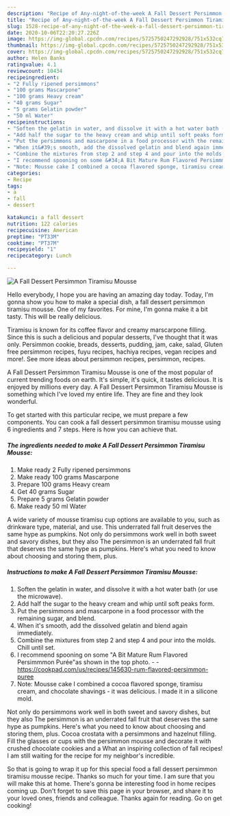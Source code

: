 ```yaml
---
description: "Recipe of Any-night-of-the-week A Fall Dessert Persimmon Tiramisu Mousse"
title: "Recipe of Any-night-of-the-week A Fall Dessert Persimmon Tiramisu Mousse"
slug: 1528-recipe-of-any-night-of-the-week-a-fall-dessert-persimmon-tiramisu-mousse
date: 2020-10-06T22:20:27.226Z
image: https://img-global.cpcdn.com/recipes/5725750247292928/751x532cq70/a-fall-dessert-persimmon-tiramisu-mousse-recipe-main-photo.jpg
thumbnail: https://img-global.cpcdn.com/recipes/5725750247292928/751x532cq70/a-fall-dessert-persimmon-tiramisu-mousse-recipe-main-photo.jpg
cover: https://img-global.cpcdn.com/recipes/5725750247292928/751x532cq70/a-fall-dessert-persimmon-tiramisu-mousse-recipe-main-photo.jpg
author: Helen Banks
ratingvalue: 4.1
reviewcount: 10434
recipeingredient:
- "2 Fully ripened persimmons"
- "100 grams Mascarpone"
- "100 grams Heavy cream"
- "40 grams Sugar"
- "5 grams Gelatin powder"
- "50 ml Water"
recipeinstructions:
- "Soften the gelatin in water, and dissolve it with a hot water bath (or use the microwave)."
- "Add half the sugar to the heavy cream and whip until soft peaks form."
- "Put the persimmons and mascarpone in a food processor with the remaining sugar, and blend."
- "When it&#39;s smooth, add the dissolved gelatin and blend again immediately."
- "Combine the mixtures from step 2 and step 4 and pour into the molds. Chill until set."
- "I recommend spooning on some &#34;A Bit Mature Rum Flavored Persimmmon Purée&#34;as shown in the top photo.  https://cookpad.com/us/recipes/145630-rum-flavored-persimmon-puree"
- "Note: Mousse cake I combined a cocoa flavored sponge, tiramisu cream, and chocolate shavings - it was delicious. I made it in a silicone mold."
categories:
- Recipe
tags:
- a
- fall
- dessert

katakunci: a fall dessert 
nutrition: 122 calories
recipecuisine: American
preptime: "PT33M"
cooktime: "PT37M"
recipeyield: "1"
recipecategory: Lunch

---
```



![A Fall Dessert Persimmon Tiramisu Mousse](https://img-global.cpcdn.com/recipes/5725750247292928/751x532cq70/a-fall-dessert-persimmon-tiramisu-mousse-recipe-main-photo.jpg)

Hello everybody, I hope you are having an amazing day today. Today, I'm gonna show you how to make a special dish, a fall dessert persimmon tiramisu mousse. One of my favorites. For mine, I'm gonna make it a bit tasty. This will be really delicious.

Tiramisu is known for its coffee flavor and creamy marscarpone filling. Since this is such a delicious and popular desserts, I&#39;ve thought that it was only. Persimmon cookie, breads, desserts, pudding, jam, cake, salad, Gluten free persimmon recipes, fuyu recipes, hachiya recipes, vegan recipes and more!. See more ideas about persimmon recipes, persimmon, recipes.

A Fall Dessert Persimmon Tiramisu Mousse is one of the most popular of current trending foods on earth. It's simple, it's quick, it tastes delicious. It is enjoyed by millions every day. A Fall Dessert Persimmon Tiramisu Mousse is something which I've loved my entire life. They are fine and they look wonderful.


To get started with this particular recipe, we must prepare a few components. You can cook a fall dessert persimmon tiramisu mousse using 6 ingredients and 7 steps. Here is how you can achieve that.

<!--inarticleads1-->

##### The ingredients needed to make A Fall Dessert Persimmon Tiramisu Mousse:

1. Make ready 2 Fully ripened persimmons
1. Make ready 100 grams Mascarpone
1. Prepare 100 grams Heavy cream
1. Get 40 grams Sugar
1. Prepare 5 grams Gelatin powder
1. Make ready 50 ml Water


A wide variety of mousse tiramisu cup options are available to you, such as drinkware type, material, and use. This underrated fall fruit deserves the same hype as pumpkins. Not only do persimmons work well in both sweet and savory dishes, but they also The persimmon is an underrated fall fruit that deserves the same hype as pumpkins. Here&#39;s what you need to know about choosing and storing them, plus. 

<!--inarticleads2-->

##### Instructions to make A Fall Dessert Persimmon Tiramisu Mousse:

1. Soften the gelatin in water, and dissolve it with a hot water bath (or use the microwave).
1. Add half the sugar to the heavy cream and whip until soft peaks form.
1. Put the persimmons and mascarpone in a food processor with the remaining sugar, and blend.
1. When it&#39;s smooth, add the dissolved gelatin and blend again immediately.
1. Combine the mixtures from step 2 and step 4 and pour into the molds. Chill until set.
1. I recommend spooning on some &#34;A Bit Mature Rum Flavored Persimmmon Purée&#34;as shown in the top photo. -  - https://cookpad.com/us/recipes/145630-rum-flavored-persimmon-puree
1. Note: Mousse cake I combined a cocoa flavored sponge, tiramisu cream, and chocolate shavings - it was delicious. I made it in a silicone mold.


Not only do persimmons work well in both sweet and savory dishes, but they also The persimmon is an underrated fall fruit that deserves the same hype as pumpkins. Here&#39;s what you need to know about choosing and storing them, plus. Cocoa crostata with a persimmons and hazelnut filling. Fill the glasses or cups with the persimmon mousse and decorate it with crushed chocolate cookies and a What an inspiring collection of fall recipes! I am still waiting for the recipe for my neighbor&#39;s incredible. 

So that is going to wrap it up for this special food a fall dessert persimmon tiramisu mousse recipe. Thanks so much for your time. I am sure that you will make this at home. There's gonna be interesting food in home recipes coming up. Don't forget to save this page in your browser, and share it to your loved ones, friends and colleague. Thanks again for reading. Go on get cooking!
